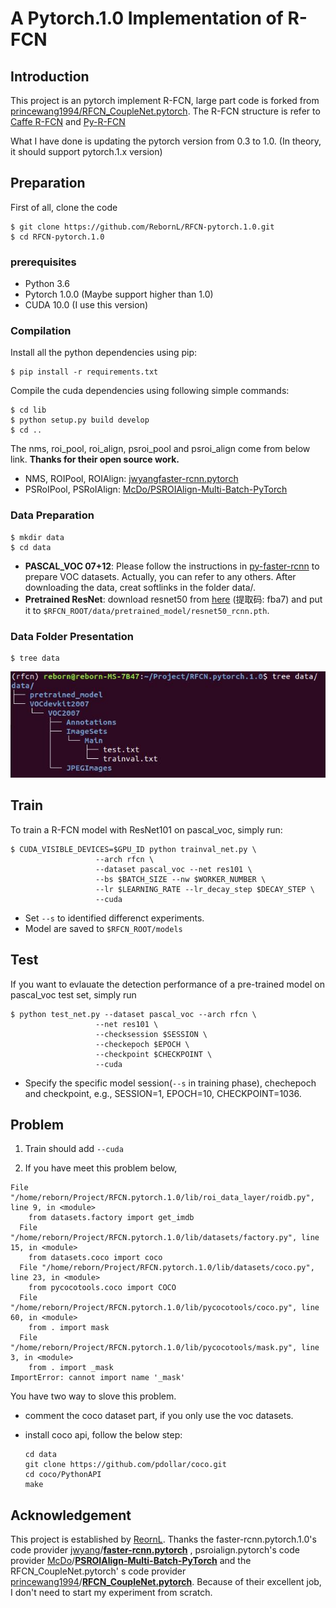 # A Pytorch.1.0 Implementation of R-FCN

## Introduction

This project is an pytorch implement R-FCN, large part code is forked from [princewang1994/RFCN_CoupleNet.pytorch](https://github.com/princewang1994/RFCN_CoupleNet.pytorch). The R-FCN structure is refer to [Caffe R-FCN](https://github.com/daijifeng001/R-FCN) and [Py-R-FCN](https://github.com/YuwenXiong/py-R-FCN)

What I have done is updating the pytorch version from 0.3 to 1.0. (In theory, it should support pytorch.1.x version)


## Preparation


First of all, clone the code
```
$ git clone https://github.com/RebornL/RFCN-pytorch.1.0.git
$ cd RFCN-pytorch.1.0
```

### prerequisites

* Python 3.6
* Pytorch 1.0.0 (Maybe support higher than 1.0)
* CUDA 10.0 (I use this version)

### Compilation

Install all the python dependencies using pip:

```
$ pip install -r requirements.txt
```

Compile the cuda dependencies using following simple commands:

```
$ cd lib
$ python setup.py build develop
$ cd ..
```

The nms, roi_pool, roi_align, psroi_pool and psroi_align come from below link. **Thanks for their open source work.**

- NMS, ROIPool, ROIAlign: [jwyangfaster-rcnn.pytorch](https://github.com/jwyang/faster-rcnn.pytorch)
- PSRoIPool, PSRoIAlign: [McDo/PSROIAlign-Multi-Batch-PyTorch](https://github.com/McDo/PSROIAlign-Multi-Batch-PyTorch)

### Data Preparation

```shell
$ mkdir data
$ cd data
```

* **PASCAL_VOC 07+12**: Please follow the instructions in [py-faster-rcnn](https://github.com/rbgirshick/py-faster-rcnn#beyond-the-demo-installation-for-training-and-testing-models) to prepare VOC datasets. Actually, you can refer to any others. After downloading the data, creat softlinks in the folder data/.
* **Pretrained ResNet**: download resnet50 from [here](https://pan.baidu.com/s/1mldNbItcy6T_qAl7sT6faA) (提取码: fba7) and put it to `$RFCN_ROOT/data/pretrained_model/resnet50_rcnn.pth`.

### Data Folder Presentation

```shell
$ tree data
```

![](./images/dataPath.jpg)



## Train

To train a R-FCN model with ResNet101 on pascal_voc, simply run:
```
$ CUDA_VISIBLE_DEVICES=$GPU_ID python trainval_net.py \
				   --arch rfcn \
                   --dataset pascal_voc --net res101 \
                   --bs $BATCH_SIZE --nw $WORKER_NUMBER \
                   --lr $LEARNING_RATE --lr_decay_step $DECAY_STEP \
                   --cuda
```

- Set `--s` to identified differenct experiments. 
- Model are saved to `$RFCN_ROOT/models` 

## Test

If you want to evlauate the detection performance of a pre-trained model on pascal_voc test set, simply run
```
$ python test_net.py --dataset pascal_voc --arch rfcn \
				   --net res101 \
                   --checksession $SESSION \
                   --checkepoch $EPOCH \
                   --checkpoint $CHECKPOINT \
                   --cuda
```
- Specify the specific model session(`--s` in training phase), chechepoch and checkpoint, e.g., SESSION=1, EPOCH=10, CHECKPOINT=1036.

## Problem

1. Train should add `--cuda`

2. If you have meet this problem below,

```shell
File "/home/reborn/Project/RFCN.pytorch.1.0/lib/roi_data_layer/roidb.py", line 9, in <module>
    from datasets.factory import get_imdb
  File "/home/reborn/Project/RFCN.pytorch.1.0/lib/datasets/factory.py", line 15, in <module>
    from datasets.coco import coco
  File "/home/reborn/Project/RFCN.pytorch.1.0/lib/datasets/coco.py", line 23, in <module>
    from pycocotools.coco import COCO
  File "/home/reborn/Project/RFCN.pytorch.1.0/lib/pycocotools/coco.py", line 60, in <module>
    from . import mask
  File "/home/reborn/Project/RFCN.pytorch.1.0/lib/pycocotools/mask.py", line 3, in <module>
    from . import _mask
ImportError: cannot import name '_mask'
```

You have two way to slove this problem.

- comment the coco dataset part, if you only use the voc datasets.

- install coco api, follow the below step:

  ```shell
  cd data
  git clone https://github.com/pdollar/coco.git 
  cd coco/PythonAPI
  make
  ```

## Acknowledgement

This project is established by [ReornL](https://github.com/RebornL). Thanks the faster-rcnn.pytorch.1.0's code provider [jwyang](https://github.com/jwyang)/**[faster-rcnn.pytorch](https://github.com/jwyang/faster-rcnn.pytorch)** , psroialign.pytorch's code provider [McDo](https://github.com/McDo)/**[PSROIAlign-Multi-Batch-PyTorch](https://github.com/McDo/PSROIAlign-Multi-Batch-PyTorch)** and the RFCN_CoupleNet.pytorch' s code provider [princewang1994](https://github.com/princewang1994)/**[RFCN_CoupleNet.pytorch](https://github.com/princewang1994/RFCN_CoupleNet.pytorch)**. Because of their excellent job,  I don't need to start my experiment from scratch.
